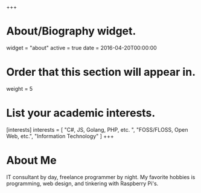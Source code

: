 +++
# About/Biography widget.
widget = "about"
active = true
date = 2016-04-20T00:00:00

# Order that this section will appear in.
weight = 5

# List your academic interests.
[interests]
  interests = [
    "C#, JS, Golang, PHP, etc. ",
    "FOSS/FLOSS, Open Web, etc.",
    "Information Technology"
  ]
+++

# About Me

IT consultant by day, freelance programmer by night. My favorite hobbies is programming, web design, and tinkering with Raspberry Pi's.